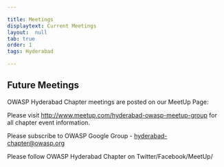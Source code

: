 ```yaml
---

title: Meetings
displaytext: Current Meetings
layout:  null
tab: true
order: 1
tags: Hyderabad

---
```


## Future Meetings
OWASP Hyderabad Chapter meetings are posted on our MeetUp Page:

Please visit http://www.meetup.com/hyderabad-owasp-meetup-group for all chapter event information.

Please subscribe to OWASP Google Group - hyderabad-chapter@owasp.org

Please follow OWASP Hyderabad Chapter on Twitter/Facebook/MeetUp/


